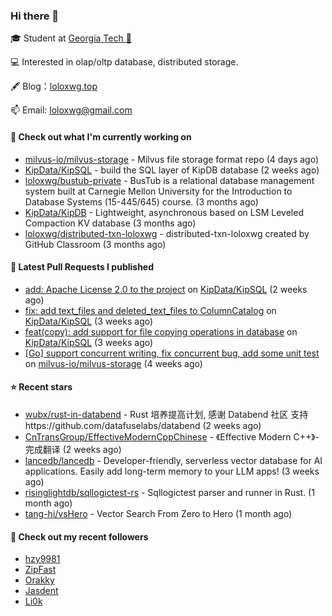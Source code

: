 ### Hi there 👋


 
🎓 Student at [Georgia Tech 🐝](https://www.gatech.edu/)

💻 Interested in olap/oltp database, distributed storage.

🖋 Blog：[loloxwg.top](https://loloxwg.top)



📫 Email: [loloxwg@gmail.com](mailto:loloxwg@gmail.com)



#### 👷 Check out what I'm currently working on

- [milvus-io/milvus-storage](https://github.com/milvus-io/milvus-storage) - Milvus file storage format repo (4 days ago)
- [KipData/KipSQL](https://github.com/KipData/KipSQL) - build the SQL layer of KipDB database (2 weeks ago)
- [loloxwg/bustub-private](https://github.com/loloxwg/bustub-private) - BusTub is a relational database management system built at Carnegie Mellon University for the Introduction to Database Systems (15-445/645) course. (3 months ago)
- [KipData/KipDB](https://github.com/KipData/KipDB) -  Lightweight, asynchronous based on LSM Leveled Compaction KV database (3 months ago)
- [loloxwg/distributed-txn-loloxwg](https://github.com/loloxwg/distributed-txn-loloxwg) - distributed-txn-loloxwg created by GitHub Classroom (3 months ago)

#### 🔨 Latest Pull Requests I published

- [add: Apache License 2.0 to the project](https://github.com/KipData/KipSQL/pull/85) on [KipData/KipSQL](https://github.com/KipData/KipSQL) (2 weeks ago)
- [fix: add text_files and deleted_text_files to ColumnCatalog](https://github.com/KipData/KipSQL/pull/79) on [KipData/KipSQL](https://github.com/KipData/KipSQL) (3 weeks ago)
- [feat(copy): add support for file copying operations in database](https://github.com/KipData/KipSQL/pull/75) on [KipData/KipSQL](https://github.com/KipData/KipSQL) (3 weeks ago)
- [[Go] support concurrent writing, fix concurrent bug, add some unit test](https://github.com/milvus-io/milvus-storage/pull/68) on [milvus-io/milvus-storage](https://github.com/milvus-io/milvus-storage) (4 weeks ago)

#### ⭐ Recent stars

- [wubx/rust-in-databend](https://github.com/wubx/rust-in-databend) - Rust 培养提高计划, 感谢 Databend 社区 支持https://github.com/datafuselabs/databend (2 weeks ago)
- [CnTransGroup/EffectiveModernCppChinese](https://github.com/CnTransGroup/EffectiveModernCppChinese) - 《Effective Modern C&#43;&#43;》- 完成翻译 (2 weeks ago)
- [lancedb/lancedb](https://github.com/lancedb/lancedb) - Developer-friendly, serverless vector database for AI applications. Easily add long-term memory to your LLM apps! (3 weeks ago)
- [risinglightdb/sqllogictest-rs](https://github.com/risinglightdb/sqllogictest-rs) - Sqllogictest parser and runner in Rust. (1 month ago)
- [tang-hi/vsHero](https://github.com/tang-hi/vsHero) - Vector Search From Zero to Hero (1 month ago)

#### 👯 Check out my recent followers

- [hzy9981](https://github.com/hzy9981)
- [ZipFast](https://github.com/ZipFast)
- [Orakky](https://github.com/Orakky)
- [Jasdent](https://github.com/Jasdent)
- [Li0k](https://github.com/Li0k)

